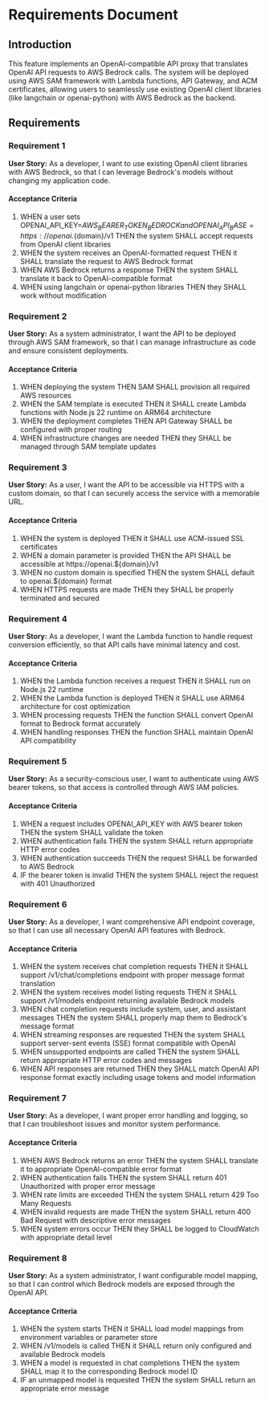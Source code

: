 # Requirements Document

## Introduction

This feature implements an OpenAI-compatible API proxy that translates OpenAI API requests to AWS Bedrock calls. The system will be deployed using AWS SAM framework with Lambda functions, API Gateway, and ACM certificates, allowing users to seamlessly use existing OpenAI client libraries (like langchain or openai-python) with AWS Bedrock as the backend.

## Requirements

### Requirement 1

**User Story:** As a developer, I want to use existing OpenAI client libraries with AWS Bedrock, so that I can leverage Bedrock's models without changing my application code.

#### Acceptance Criteria

1. WHEN a user sets OPENAI_API_KEY=$AWS_BEARER_TOKEN_BEDROCK and OPENAI_API_BASE=https://openai.${domain}/v1 THEN the system SHALL accept requests from OpenAI client libraries
2. WHEN the system receives an OpenAI-formatted request THEN it SHALL translate the request to AWS Bedrock format
3. WHEN AWS Bedrock returns a response THEN the system SHALL translate it back to OpenAI-compatible format
4. WHEN using langchain or openai-python libraries THEN they SHALL work without modification

### Requirement 2

**User Story:** As a system administrator, I want the API to be deployed through AWS SAM framework, so that I can manage infrastructure as code and ensure consistent deployments.

#### Acceptance Criteria

1. WHEN deploying the system THEN SAM SHALL provision all required AWS resources
2. WHEN the SAM template is executed THEN it SHALL create Lambda functions with Node.js 22 runtime on ARM64 architecture
3. WHEN the deployment completes THEN API Gateway SHALL be configured with proper routing
4. WHEN infrastructure changes are needed THEN they SHALL be managed through SAM template updates

### Requirement 3

**User Story:** As a user, I want the API to be accessible via HTTPS with a custom domain, so that I can securely access the service with a memorable URL.

#### Acceptance Criteria

1. WHEN the system is deployed THEN it SHALL use ACM-issued SSL certificates
2. WHEN a domain parameter is provided THEN the API SHALL be accessible at https://openai.${domain}/v1
3. WHEN no custom domain is specified THEN the system SHALL default to openai.${domain} format
4. WHEN HTTPS requests are made THEN they SHALL be properly terminated and secured

### Requirement 4

**User Story:** As a developer, I want the Lambda function to handle request conversion efficiently, so that API calls have minimal latency and cost.

#### Acceptance Criteria

1. WHEN the Lambda function receives a request THEN it SHALL run on Node.js 22 runtime
2. WHEN the Lambda function is deployed THEN it SHALL use ARM64 architecture for cost optimization
3. WHEN processing requests THEN the function SHALL convert OpenAI format to Bedrock format accurately
4. WHEN handling responses THEN the function SHALL maintain OpenAI API compatibility

### Requirement 5

**User Story:** As a security-conscious user, I want to authenticate using AWS bearer tokens, so that access is controlled through AWS IAM policies.

#### Acceptance Criteria

1. WHEN a request includes OPENAI_API_KEY with AWS bearer token THEN the system SHALL validate the token
2. WHEN authentication fails THEN the system SHALL return appropriate HTTP error codes
3. WHEN authentication succeeds THEN the request SHALL be forwarded to AWS Bedrock
4. IF the bearer token is invalid THEN the system SHALL reject the request with 401 Unauthorized

### Requirement 6

**User Story:** As a developer, I want comprehensive API endpoint coverage, so that I can use all necessary OpenAI API features with Bedrock.

#### Acceptance Criteria

1. WHEN the system receives chat completion requests THEN it SHALL support /v1/chat/completions endpoint with proper message format translation
2. WHEN the system receives model listing requests THEN it SHALL support /v1/models endpoint returning available Bedrock models
3. WHEN chat completion requests include system, user, and assistant messages THEN the system SHALL properly map them to Bedrock's message format
4. WHEN streaming responses are requested THEN the system SHALL support server-sent events (SSE) format compatible with OpenAI
5. WHEN unsupported endpoints are called THEN the system SHALL return appropriate HTTP error codes and messages
6. WHEN API responses are returned THEN they SHALL match OpenAI API response format exactly including usage tokens and model information

### Requirement 7

**User Story:** As a developer, I want proper error handling and logging, so that I can troubleshoot issues and monitor system performance.

#### Acceptance Criteria

1. WHEN AWS Bedrock returns an error THEN the system SHALL translate it to appropriate OpenAI-compatible error format
2. WHEN authentication fails THEN the system SHALL return 401 Unauthorized with proper error message
3. WHEN rate limits are exceeded THEN the system SHALL return 429 Too Many Requests
4. WHEN invalid requests are made THEN the system SHALL return 400 Bad Request with descriptive error messages
5. WHEN system errors occur THEN they SHALL be logged to CloudWatch with appropriate detail level

### Requirement 8

**User Story:** As a system administrator, I want configurable model mapping, so that I can control which Bedrock models are exposed through the OpenAI API.

#### Acceptance Criteria

1. WHEN the system starts THEN it SHALL load model mappings from environment variables or parameter store
2. WHEN /v1/models is called THEN it SHALL return only configured and available Bedrock models
3. WHEN a model is requested in chat completions THEN the system SHALL map it to the corresponding Bedrock model ID
4. IF an unmapped model is requested THEN the system SHALL return an appropriate error message
